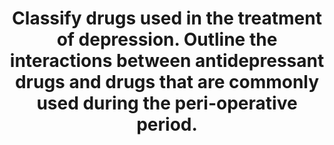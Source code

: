 ---
title: "Classify drugs used in the treatment of depression. Outline the interactions between antidepressant drugs and drugs that are commonly used during the peri-operative period."
entityType: SAQ
exam: PEX
college: ANZCA
year: 2010
sitting: A
question: 8
passRate: 32
EC_expectedDomains:
- "The main points expected for a pass included a classification of antidepressants according to mechanism of action, and therefore making some mention of the amine hypothesis of antidepressant effect. Then an outline of antidepressant – perioperative drug interactions was expected: including pharmacokinetic and pharmacodynamic interactions. Many relevant interactions attracted marks, however, the important MAO inhibitor interactions were especially rewarded."
EC_extraCredit: []
EC_errorsCommon:
- "Although most candidates classified antidepressants according to mechanism of action, few connected this pharmacodynamically to the therapeutic antidepressant effect. Pharmacokinetic drug interactions were rarely included in answers and an explanation of what type of sympathomimetic that could be utilized perioperatively in patients taking MAO inhibitors was often omitted. Similarly, serotonin syndrome was frequently discussed as a SSRI interaction (where the severity is usually minor), but rarely so as a MAO inhibitor interaction where it can be severe."
- "Detailed descriptions of the pathology of depression were not expected."
---